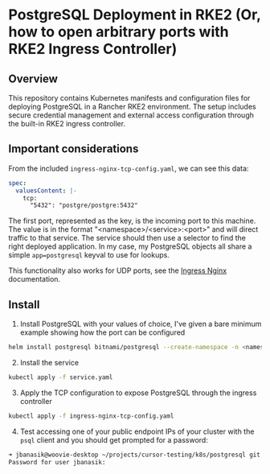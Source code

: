 # PostgreSQL Deployment in RKE2 (Or, how to open arbitrary ports with RKE2 Ingress Controller)

## Overview

This repository contains Kubernetes manifests and configuration files for deploying PostgreSQL in a Rancher RKE2 environment. The setup includes secure credential management and external access configuration through the built-in RKE2 ingress controller.

## Important considerations

From the included `ingress-nginx-tcp-config.yaml`, we can see this data:

```yaml
spec:
  valuesContent: |-
    tcp:
      "5432": "postgre/postgre:5432" 
```

The first port, represented as the key, is the incoming port to this machine. The value is in the format "\<namespace\>/\<service\>:\<port\>" and will direct traffic to that service. The service should then use a selector to find the right deployed application. In my case, my PostgreSQL objects all share a simple `app=postgresql` keyval to use for lookups.

This functionality also works for UDP ports, see the [Ingress Nginx](https://kubernetes.github.io/ingress-nginx/user-guide/exposing-tcp-udp-services/) documentation.

## Install

1. Install PostgreSQL with your values of choice, I've given a bare minimum example showing how the port can be configured

```bash
helm install postgresql bitnami/postgresql --create-namespace -n <namespace> --values values.yaml
```

2. Install the service

```bash
kubectl apply -f service.yaml
```

3. Apply the TCP configuration to expose PostgreSQL through the ingress controller

```bash
kubectl apply -f ingress-nginx-tcp-config.yaml
```

4. Test accessing one of your public endpoint IPs of your cluster with the `psql` client and you should get prompted for a password:

```bash
➜ jbanasik@woovie-desktop ~/projects/cursor-testing/k8s/postgresql git:(main) ✗ psql -h postgres.woovie.net
Password for user jbanasik:
```
